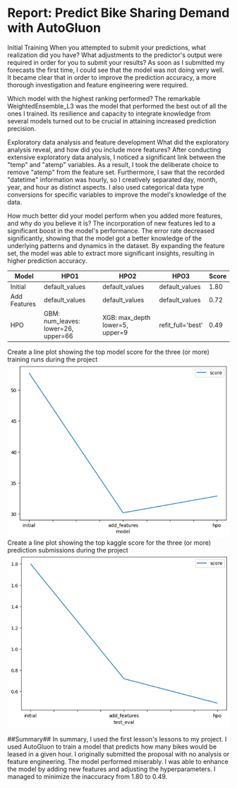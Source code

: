 # Report: Predict Bike Sharing Demand with AutoGluon
Initial Training
When you attempted to submit your predictions, what realization did you have? What adjustments to the predictor's output were required in order for you to submit your results?
As soon as I submitted my forecasts the first time, I could see that the model was not doing very well. It became clear that in order to improve the prediction accuracy, a more thorough investigation and feature engineering were required.


Which model with the highest ranking performed?
The remarkable WeightedEnsemble_L3 was the model that performed the best out of all the ones I trained. Its resilience and capacity to integrate knowledge from several models turned out to be crucial in attaining increased prediction precision.

Exploratory data analysis and feature development
What did the exploratory analysis reveal, and how did you include more features?
After conducting extensive exploratory data analysis, I noticed a significant link between the "temp" and "atemp" variables. As a result, I took the deliberate choice to remove "atemp" from the feature set. Furthermore, I saw that the recorded "datetime" information was hourly, so I creatively separated day, month, year, and hour as distinct aspects. I also used categorical data type conversions for specific variables to improve the model's knowledge of the data.

How much better did your model perform when you added more features, and why do you believe it is?
The incorporation of new features led to a significant boost in the model's performance. The error rate decreased significantly, showing that the model got a better knowledge of the underlying patterns and dynamics in the dataset. By expanding the feature set, the model was able to extract more significant insights, resulting in higher prediction accuracy.



| Model        | HPO1                                | HPO2                            | HPO3           | Score |
|--------------|-------------------------------------|---------------------------------|----------------|-------|
| Initial      | default_values                      | default_values                  | default_values | 1.80  |
| Add Features | default_values                      | default_values                  | default_values | 0.72  |
| HPO          | GBM: num_leaves: lower=26, upper=66 | XGB: max_depth lower=5, upper=9| refit_full='best'| 0.49  |

Create a line plot showing the top model score for the three (or more) training runs during the project
![Model Training Score](plot1.png)
Create a line plot showing the top kaggle score for the three (or more) prediction submissions during the project
![Model Training Score](plot2.png)

##Summary##
In summary, I used the first lesson's lessons to my project. I used AutoGluon to train a model that predicts how many bikes would be leased in a given hour. I originally submitted the proposal with no analysis or feature engineering. The model performed miserably. I was able to enhance the model by adding new features and adjusting the hyperparameters. I managed to minimize the inaccuracy from 1.80 to 0.49.
